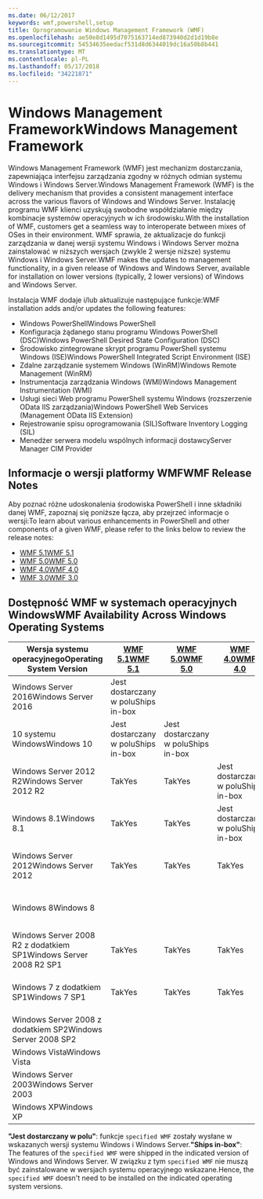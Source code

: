 ```yaml
---
ms.date: 06/12/2017
keywords: wmf,powershell,setup
title: Oprogramowanie Windows Management Framework (WMF)
ms.openlocfilehash: ae50e8d1495d7075163714ed873940d2d1d19b8e
ms.sourcegitcommit: 54534635eedacf531d8d6344019dc16a50b8b441
ms.translationtype: MT
ms.contentlocale: pl-PL
ms.lasthandoff: 05/17/2018
ms.locfileid: "34221871"
---
```

# <a name="windows-management-framework"></a><span data-ttu-id="822ac-103">Windows Management Framework</span><span class="sxs-lookup"><span data-stu-id="822ac-103">Windows Management Framework</span></span>

<span data-ttu-id="822ac-104">Windows Management Framework (WMF) jest mechanizm dostarczania, zapewniająca interfejsu zarządzania zgodny w różnych odmian systemu Windows i Windows Server.</span><span class="sxs-lookup"><span data-stu-id="822ac-104">Windows Management Framework (WMF) is the delivery mechanism that provides a consistent management interface across the various flavors of Windows and Windows Server.</span></span>
<span data-ttu-id="822ac-105">Instalację programu WMF klienci uzyskują swobodne współdziałanie między kombinacje systemów operacyjnych w ich środowisku.</span><span class="sxs-lookup"><span data-stu-id="822ac-105">With the installation of WMF, customers get a seamless way to interoperate between mixes of OSes in their environment.</span></span>
<span data-ttu-id="822ac-106">WMF sprawia, że aktualizacje do funkcji zarządzania w danej wersji systemu Windows i Windows Server można zainstalować w niższych wersjach (zwykle 2 wersje niższe) systemu Windows i Windows Server.</span><span class="sxs-lookup"><span data-stu-id="822ac-106">WMF makes the updates to management functionality, in a given release of Windows and Windows Server, available for installation on lower versions (typically, 2 lower versions) of Windows and Windows Server.</span></span>

<span data-ttu-id="822ac-107">Instalacja WMF dodaje i/lub aktualizuje następujące funkcje:</span><span class="sxs-lookup"><span data-stu-id="822ac-107">WMF installation adds and/or updates the following features:</span></span>

- <span data-ttu-id="822ac-108">Windows PowerShell</span><span class="sxs-lookup"><span data-stu-id="822ac-108">Windows PowerShell</span></span>
- <span data-ttu-id="822ac-109">Konfiguracja żądanego stanu programu Windows PowerShell (DSC)</span><span class="sxs-lookup"><span data-stu-id="822ac-109">Windows PowerShell Desired State Configuration (DSC)</span></span>
- <span data-ttu-id="822ac-110">Środowisko zintegrowane skrypt programu PowerShell systemu Windows (ISE)</span><span class="sxs-lookup"><span data-stu-id="822ac-110">Windows PowerShell Integrated Script Environment (ISE)</span></span>
- <span data-ttu-id="822ac-111">Zdalne zarządzanie systemem Windows (WinRM)</span><span class="sxs-lookup"><span data-stu-id="822ac-111">Windows Remote Management (WinRM)</span></span>
- <span data-ttu-id="822ac-112">Instrumentacja zarządzania Windows (WMI)</span><span class="sxs-lookup"><span data-stu-id="822ac-112">Windows Management Instrumentation (WMI)</span></span>
- <span data-ttu-id="822ac-113">Usługi sieci Web programu PowerShell systemu Windows (rozszerzenie OData IIS zarządzania)</span><span class="sxs-lookup"><span data-stu-id="822ac-113">Windows PowerShell Web Services (Management OData IIS Extension)</span></span>
- <span data-ttu-id="822ac-114">Rejestrowanie spisu oprogramowania (SIL)</span><span class="sxs-lookup"><span data-stu-id="822ac-114">Software Inventory Logging (SIL)</span></span>
- <span data-ttu-id="822ac-115">Menedżer serwera modelu wspólnych informacji dostawcy</span><span class="sxs-lookup"><span data-stu-id="822ac-115">Server Manager CIM Provider</span></span>

## <a name="wmf-release-notes"></a><span data-ttu-id="822ac-116">Informacje o wersji platformy WMF</span><span class="sxs-lookup"><span data-stu-id="822ac-116">WMF Release Notes</span></span>

<span data-ttu-id="822ac-117">Aby poznać różne udoskonalenia środowiska PowerShell i inne składniki danej WMF, zapoznaj się poniższe łącza, aby przejrzeć informacje o wersji:</span><span class="sxs-lookup"><span data-stu-id="822ac-117">To learn about various enhancements in PowerShell and other components of a given WMF, please refer to the links below to review the release notes:</span></span>

- [<span data-ttu-id="822ac-118">WMF 5.1</span><span class="sxs-lookup"><span data-stu-id="822ac-118">WMF 5.1</span></span>](5.1/release-notes.md)
- [<span data-ttu-id="822ac-119">WMF 5.0</span><span class="sxs-lookup"><span data-stu-id="822ac-119">WMF 5.0</span></span>](5.0/releasenotes.md)
- [<span data-ttu-id="822ac-120">WMF 4.0</span><span class="sxs-lookup"><span data-stu-id="822ac-120">WMF 4.0</span></span>](https://download.microsoft.com/download/3/D/6/3D61D262-8549-4769-A660-230B67E15B25/Windows%20Management%20Framework%204%200%20Release%20Notes.docx)
- [<span data-ttu-id="822ac-121">WMF 3.0</span><span class="sxs-lookup"><span data-stu-id="822ac-121">WMF 3.0</span></span>](https://download.microsoft.com/download/E/7/6/E76850B8-DA6E-4FF5-8CCE-A24FC513FD16/WMF%203%20Release%20Notes.docx)

## <a name="wmf-availability-across-windows-operating-systems"></a><span data-ttu-id="822ac-122">Dostępność WMF w systemach operacyjnych Windows</span><span class="sxs-lookup"><span data-stu-id="822ac-122">WMF Availability Across Windows Operating Systems</span></span>

| <span data-ttu-id="822ac-123">Wersja systemu operacyjnego</span><span class="sxs-lookup"><span data-stu-id="822ac-123">Operating System Version</span></span> | [<span data-ttu-id="822ac-124">WMF 5.1</span><span class="sxs-lookup"><span data-stu-id="822ac-124">WMF 5.1</span></span>](https://aka.ms/wmf51download) | [<span data-ttu-id="822ac-125">WMF 5.0</span><span class="sxs-lookup"><span data-stu-id="822ac-125">WMF 5.0</span></span>](https://aka.ms/wmf5download) | [<span data-ttu-id="822ac-126">WMF 4.0</span><span class="sxs-lookup"><span data-stu-id="822ac-126">WMF 4.0</span></span>](https://aka.ms/wmf4download) |  [<span data-ttu-id="822ac-127">WMF 3.0</span><span class="sxs-lookup"><span data-stu-id="822ac-127">WMF 3.0</span></span>](https://aka.ms/wmf3download) | [<span data-ttu-id="822ac-128">WMF 2.0</span><span class="sxs-lookup"><span data-stu-id="822ac-128">WMF 2.0</span></span>](https://aka.ms/wmf2download) |
| ------------------------ | ----------- | ----------- | ----------- | ------------ |  ------------- |
| <span data-ttu-id="822ac-129">Windows Server 2016</span><span class="sxs-lookup"><span data-stu-id="822ac-129">Windows Server 2016</span></span> | <span data-ttu-id="822ac-130">Jest dostarczany w polu</span><span class="sxs-lookup"><span data-stu-id="822ac-130">Ships in-box</span></span> |  |  |  |  |
| <span data-ttu-id="822ac-131">10 systemu Windows</span><span class="sxs-lookup"><span data-stu-id="822ac-131">Windows 10</span></span> | <span data-ttu-id="822ac-132">Jest dostarczany w polu</span><span class="sxs-lookup"><span data-stu-id="822ac-132">Ships in-box</span></span> | <span data-ttu-id="822ac-133">Jest dostarczany w polu</span><span class="sxs-lookup"><span data-stu-id="822ac-133">Ships in-box</span></span>  | | | |
| <span data-ttu-id="822ac-134">Windows Server 2012 R2</span><span class="sxs-lookup"><span data-stu-id="822ac-134">Windows Server 2012 R2</span></span>| <span data-ttu-id="822ac-135">Tak</span><span class="sxs-lookup"><span data-stu-id="822ac-135">Yes</span></span> | <span data-ttu-id="822ac-136">Tak</span><span class="sxs-lookup"><span data-stu-id="822ac-136">Yes</span></span> | <span data-ttu-id="822ac-137">Jest dostarczany w polu</span><span class="sxs-lookup"><span data-stu-id="822ac-137">Ships in-box</span></span> |  |  |
| <span data-ttu-id="822ac-138">Windows 8.1</span><span class="sxs-lookup"><span data-stu-id="822ac-138">Windows 8.1</span></span> | <span data-ttu-id="822ac-139">Tak</span><span class="sxs-lookup"><span data-stu-id="822ac-139">Yes</span></span> | <span data-ttu-id="822ac-140">Tak</span><span class="sxs-lookup"><span data-stu-id="822ac-140">Yes</span></span> |  <span data-ttu-id="822ac-141">Jest dostarczany w polu</span><span class="sxs-lookup"><span data-stu-id="822ac-141">Ships in-box</span></span> |  |  |
| <span data-ttu-id="822ac-142">Windows Server 2012</span><span class="sxs-lookup"><span data-stu-id="822ac-142">Windows Server 2012</span></span> | <span data-ttu-id="822ac-143">Tak</span><span class="sxs-lookup"><span data-stu-id="822ac-143">Yes</span></span> | <span data-ttu-id="822ac-144">Tak</span><span class="sxs-lookup"><span data-stu-id="822ac-144">Yes</span></span> | <span data-ttu-id="822ac-145">Tak</span><span class="sxs-lookup"><span data-stu-id="822ac-145">Yes</span></span> |  <span data-ttu-id="822ac-146">Jest dostarczany w polu</span><span class="sxs-lookup"><span data-stu-id="822ac-146">Ships in-box</span></span> | |
| <span data-ttu-id="822ac-147">Windows 8</span><span class="sxs-lookup"><span data-stu-id="822ac-147">Windows 8</span></span> |  |  |  | <span data-ttu-id="822ac-148">Jest dostarczany w polu</span><span class="sxs-lookup"><span data-stu-id="822ac-148">Ships in-box</span></span> | |
| <span data-ttu-id="822ac-149">Windows Server 2008 R2 z dodatkiem SP1</span><span class="sxs-lookup"><span data-stu-id="822ac-149">Windows Server 2008 R2 SP1</span></span> | <span data-ttu-id="822ac-150">Tak</span><span class="sxs-lookup"><span data-stu-id="822ac-150">Yes</span></span> | <span data-ttu-id="822ac-151">Tak</span><span class="sxs-lookup"><span data-stu-id="822ac-151">Yes</span></span> | <span data-ttu-id="822ac-152">Tak</span><span class="sxs-lookup"><span data-stu-id="822ac-152">Yes</span></span> |  <span data-ttu-id="822ac-153">Tak</span><span class="sxs-lookup"><span data-stu-id="822ac-153">Yes</span></span>| <span data-ttu-id="822ac-154">Jest dostarczany w polu</span><span class="sxs-lookup"><span data-stu-id="822ac-154">Ships in-box</span></span> |
| <span data-ttu-id="822ac-155">Windows 7 z dodatkiem SP1</span><span class="sxs-lookup"><span data-stu-id="822ac-155">Windows 7 SP1</span></span>  | <span data-ttu-id="822ac-156">Tak</span><span class="sxs-lookup"><span data-stu-id="822ac-156">Yes</span></span> | <span data-ttu-id="822ac-157">Tak</span><span class="sxs-lookup"><span data-stu-id="822ac-157">Yes</span></span> | <span data-ttu-id="822ac-158">Tak</span><span class="sxs-lookup"><span data-stu-id="822ac-158">Yes</span></span> | <span data-ttu-id="822ac-159">Tak</span><span class="sxs-lookup"><span data-stu-id="822ac-159">Yes</span></span> | <span data-ttu-id="822ac-160">Jest dostarczany w polu</span><span class="sxs-lookup"><span data-stu-id="822ac-160">Ships in-box</span></span> |
| <span data-ttu-id="822ac-161">Windows Server 2008 z dodatkiem SP2</span><span class="sxs-lookup"><span data-stu-id="822ac-161">Windows Server 2008 SP2</span></span> | | | | <span data-ttu-id="822ac-162">Tak</span><span class="sxs-lookup"><span data-stu-id="822ac-162">Yes</span></span> | <span data-ttu-id="822ac-163">Tak</span><span class="sxs-lookup"><span data-stu-id="822ac-163">Yes</span></span> |
| <span data-ttu-id="822ac-164">Windows Vista</span><span class="sxs-lookup"><span data-stu-id="822ac-164">Windows Vista</span></span> | | | | | <span data-ttu-id="822ac-165">Tak</span><span class="sxs-lookup"><span data-stu-id="822ac-165">Yes</span></span> |
| <span data-ttu-id="822ac-166">Windows Server 2003</span><span class="sxs-lookup"><span data-stu-id="822ac-166">Windows Server 2003</span></span>| | | |  | <span data-ttu-id="822ac-167">Tak</span><span class="sxs-lookup"><span data-stu-id="822ac-167">Yes</span></span> |
| <span data-ttu-id="822ac-168">Windows XP</span><span class="sxs-lookup"><span data-stu-id="822ac-168">Windows XP</span></span> | | | |  | <span data-ttu-id="822ac-169">Tak</span><span class="sxs-lookup"><span data-stu-id="822ac-169">Yes</span></span> |

<span data-ttu-id="822ac-170">**"Jest dostarczany w polu"**: funkcje `specified WMF` zostały wysłane w wskazanych wersji systemu Windows i Windows Server.</span><span class="sxs-lookup"><span data-stu-id="822ac-170">**"Ships in-box"**: The features of the `specified WMF` were shipped in the indicated version of  Windows and Windows Server.</span></span>
<span data-ttu-id="822ac-171">W związku z tym `specified WMF` nie muszą być zainstalowane w wersjach systemu operacyjnego wskazane.</span><span class="sxs-lookup"><span data-stu-id="822ac-171">Hence, the `specified WMF` doesn't need to be installed on the indicated operating system versions.</span></span>
